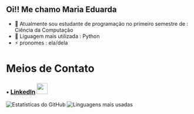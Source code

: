 ## Oi!! Me chamo Maria Eduarda
- 🔭 Atualmente sou estudante de programação no primeiro semestre de : Ciência da Computação 
- 🌱 Liguagem mais utilizada : Python
- ⚡ pronomes : ela/dela

# Meios de Contato
### • [LinkedIn](https://www.linkedin.com/in/maria-eduarda-diniz-61b14a365/) <img height="30" width="30" src="https://cdn.jsdelivr.net/gh/devicons/devicon@latest/icons/linkedin/linkedin-original.svg" />

![Estatísticas do GitHub](https://github-readme-stats.vercel.app/api?username=DudaD1niz&show_icons=true&theme=radical)
![Linguagens mais usadas](https://github-readme-stats.vercel.app/api/top-langs/?username=DudaD1niz&layout=compact&theme=radical)
